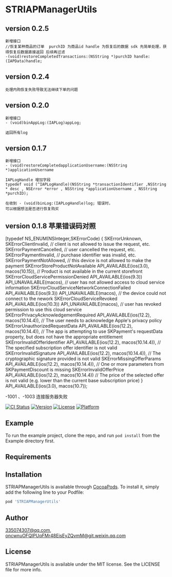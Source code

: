 # STRIAPManagerUtils


## version 0.2.5
```
新增接口
//恢复某种商品的订单  purchID 为商品id handle 为恢复后的数据 sdk 先简单处理，获得恢复后数据直接返回 后续再过滤
-(void)restoreCompletedTransactions:(NSString *)purchID handle:(IAPData)handle;
```

## version 0.2.4
```
处理内购恢复失败导致无法继续下单的问题
```
## version 0.2.0
```
新增接口
- (void)binAppLog:(IAPLog)appLog;

返回所有log
```
## version 0.1.7
```
新增接口
- (void)restoreCompletedapplicationUsername:(NSString *)applicationUsername

IAPLogHandle 增加字段 
typedef void (^IAPLogHandle)(NSString *transactionIdentifier ,NSString * desc , NSError *error , NSString *applicationUsername , NSString *purchID);

在收到 - (void)binLog:(IAPLogHandle)log; 错误时，
可以根据想法是否进行恢复购买

```

## version 0.1.8 苹果错误码对照

[typedef NS_ENUM(NSInteger,SKErrorCode) {
    SKErrorUnknown,
    SKErrorClientInvalid,                                                                         // client is not allowed to issue the request, etc.
    SKErrorPaymentCancelled,                                                                      // user cancelled the request, etc.
    SKErrorPaymentInvalid,                                                                        // purchase identifier was invalid, etc.
    SKErrorPaymentNotAllowed,                                                                     // this device is not allowed to make the payment
    SKErrorStoreProductNotAvailable API_AVAILABLE(ios(3.0), macos(10.15)),                        // Product is not available in the current storefront
    SKErrorCloudServicePermissionDenied API_AVAILABLE(ios(9.3)) API_UNAVAILABLE(macos),           // user has not allowed access to cloud service information
    SKErrorCloudServiceNetworkConnectionFailed API_AVAILABLE(ios(9.3)) API_UNAVAILABLE(macos),    // the device could not connect to the nework
    SKErrorCloudServiceRevoked API_AVAILABLE(ios(10.3)) API_UNAVAILABLE(macos),                   // user has revoked permission to use this cloud service
    SKErrorPrivacyAcknowledgementRequired API_AVAILABLE(ios(12.2), macos(10.14.4)),               // The user needs to acknowledge Apple's privacy policy
    SKErrorUnauthorizedRequestData API_AVAILABLE(ios(12.2), macos(10.14.4)),                      // The app is attempting to use SKPayment's requestData property, but does not have the appropriate entitlement
    SKErrorInvalidOfferIdentifier API_AVAILABLE(ios(12.2), macos(10.14.4)),                       // The specified subscription offer identifier is not valid
    SKErrorInvalidSignature API_AVAILABLE(ios(12.2), macos(10.14.4)),                             // The cryptographic signature provided is not valid
    SKErrorMissingOfferParams API_AVAILABLE(ios(12.2), macos(10.14.4)),                           // One or more parameters from SKPaymentDiscount is missing
    SKErrorInvalidOfferPrice API_AVAILABLE(ios(12.2), macos(10.14.4))                             // The price of the selected offer is not valid (e.g. lower than the current base subscription price)
} API_AVAILABLE(ios(3.0), macos(10.7));

-1001 、-1003 连接服务器失败


[![CI Status](https://img.shields.io/travis/335074307@qq.com/STRIAPManagerUtils.svg?style=flat)](https://travis-ci.org/335074307@qq.com/STRIAPManagerUtils)
[![Version](https://img.shields.io/cocoapods/v/STRIAPManagerUtils.svg?style=flat)](https://cocoapods.org/pods/STRIAPManagerUtils)
[![License](https://img.shields.io/cocoapods/l/STRIAPManagerUtils.svg?style=flat)](https://cocoapods.org/pods/STRIAPManagerUtils)
[![Platform](https://img.shields.io/cocoapods/p/STRIAPManagerUtils.svg?style=flat)](https://cocoapods.org/pods/STRIAPManagerUtils)

## Example

To run the example project, clone the repo, and run `pod install` from the Example directory first.

## Requirements

## Installation

STRIAPManagerUtils is available through [CocoaPods](https://cocoapods.org). To install
it, simply add the following line to your Podfile:

```ruby
pod 'STRIAPManagerUtils'
```

## Author

335074307@qq.com, oncwnuOFQIPUqFMr48EisEyZQvmM@git.weixin.qq.com

## License

STRIAPManagerUtils is available under the MIT license. See the LICENSE file for more info.
